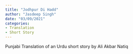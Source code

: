 ```yaml
---
title: "Jodhpur Di Hadd"
author: "Jasdeep Singh"
date: "03/09/2021"
categories:
- Translation
- Short Story 
---
```

Punjabi Translation of an Urdu short story by Ali Akbar Natiq
